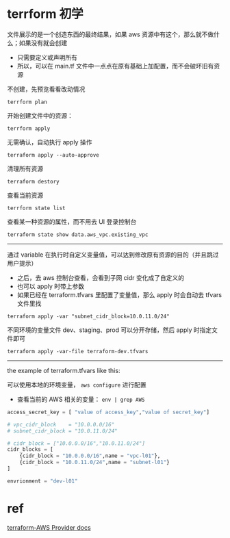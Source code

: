 
# terrform 初学

文件展示的是一个创造东西的最终结果，如果 aws 资源中有这个，那么就不做什么；如果没有就会创建

- 只需要定义或声明所有
- 所以，可以在 main.tf 文件中一点点在原有基础上加配置，而不会破坏旧有资源

不创建，先预览看看改动情况

`terrform plan`

开始创建文件中的资源：

`terrform apply`

无需确认，自动执行 apply 操作

`terraform apply --auto-approve`

清理所有资源

`terraform destory`

查看当前资源

`terrform state list`

查看某一种资源的属性，而不用去 UI 登录控制台

`terraform state show data.aws_vpc.existing_vpc`

---
通过 variable 在执行时自定义变量值，可以达到修改原有资源的目的（并且跳过用户提示）

- 之后，去 aws 控制台查看，会看到子网 cidr 变化成了自定义的
- 也可以 apply 时带上参数
- 如果已经在 terraform.tfvars 里配置了变量值，那么 apply 时会自动去 tfvars 文件里找

`terraform apply -var "subnet_cidr_block=10.0.11.0/24"`

不同环境的变量文件 dev、staging、prod 可以分开存储，然后 apply 时指定文件即可

`terraform apply -var-file terraform-dev.tfvars`

---
the example of terraform.tfvars like this:

可以使用本地的环境变量， `aws configure` 进行配置

- 查看当前的 AWS 相关的变量： `env | grep AWS`

```tfvars
access_secret_key = [ "value of access_key","value of secret_key"]

# vpc_cidr_block    = "10.0.0.0/16"
# subnet_cidr_block = "10.0.11.0/24"

# cidr_block = ["10.0.0.0/16","10.0.11.0/24"]
cidr_blocks = [ 
    {cidr_block = "10.0.0.0/16",name = "vpc-l01"},
    {cidr_block = "10.0.11.0/24",name = "subnet-l01"}
]

envrionment = "dev-l01"
```

# ref

[terraform-AWS Provider docs](https://registry.terraform.io/providers/hashicorp/aws/latest/docs)